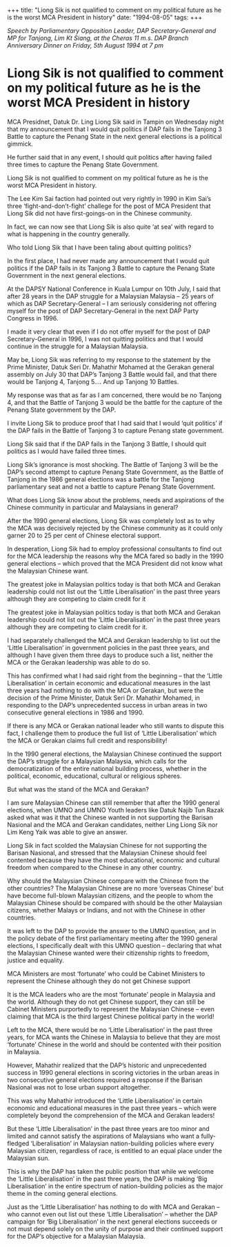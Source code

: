 +++ 
title: "Liong Sik is not qualified to comment on my political future as he is the worst MCA President in history"
date: "1994-08-05"
tags:
+++

_Speech by Parliamentary Opposition Leader, DAP Secretary-General and MP for Tanjong, Lim Kt Siang, at the Cheras 11 m.s. DAP Branch Anniversary Dinner on Friday, 5th August 1994 at 7 pm_

# Liong Sik is not qualified to comment on my political future as he is the worst MCA President in history

MCA Presidnet, Datuk Dr. Ling Liong Sik said in Tampin on Wednesday night that my announcement that I would quit politics if DAP fails in the Tanjong 3 Battle to capture the Penang State in the next general elections is a political gimmick.</u>

He further said that in any event, I should quit politics after having failed three times to capture the Penang State Government.

Liong Sik is not qualified to comment on my political future as he is the worst MCA President in history.

The Lee Kim Sai faction had pointed out very rightly in 1990 in Kim Sai’s three ‘fight-and-don’t-fight’ challege for the post of MCA President that Liong Sik did not have first-goings-on in the Chinese community.

In fact, we can now see that Liong Sik is also quite ‘at sea’ with regard to what is happening in the country generally.

Who told Liong Sik that I have been taling about quitting politics?

In the first place, I had never made any announcement that I would quit politics if the DAP fails in its Tanjong 3 Battle to capture the Penang State Government in the next general elections.

At the DAPSY National Conference in Kuala Lumpur on 10th July, I said that after 28 years in the DAP struggle for a Malaysian Malaysia – 25 years of which as DAP Secretary-General – I am seriously considering not offering myself for the post of DAP Secretary-General in the next DAP Party Congress in 1996.

I made it very clear that even if I do not offer myself for the post of DAP Secretary-General in 1996, I was not quitting politics and that I would continue in the struggle for a Malaysian Malaysia.

May be, Liong Sik was referring to my response to the statement by the Prime Minister, Datuk Seri Dr. Mahathir Mohamed at the Gerakan general assembly on July 30 that DAP’s Tanjong 3 Battle would fail, and that there would be Tanjong 4, Tanjong 5…. And up Tanjong 10 Battles.

My response was that as far as I am concerned, there would be no Tanjong 4, and that the Battle of Tanjong 3 would be the battle for the capture of the Penang State government by the DAP.

I invite Liong Sik to produce proof that I had said that I would ‘quit politics’ if the DAP fails in the Battle of Tanjong 3 to capture Penang state government.

Liong Sik said that if the DAP fails in the Tanjong 3 Battle, I should quit politics as I would have failed three times.

Liong Sik’s ignorance is most shocking. The Battle of Tanjong 3 will be the DAP’s second attempt to capture Penang State Government, as the Battle of Tanjong in the 1986 general elections was a battle for the Tanjong parliamentary seat and not a battle to capture Penang State Government.

What does Liong Sik know about the problems, needs and aspirations of the Chinese community in particular and Malaysians in general?

After the 1990 general elections, Liong Sik was completely lost as to why the MCA was decisively rejected by the Chinese community as it could only garner 20 to 25 per cent of Chinese electoral support.

In desperation, Liong Sik had to employ professional consultants to find out for the MCA leadership the reasons why the MCA fared so badly in the 1990 general elections – which proved that the MCA President did not know what the Malaysian Chinese want.

The greatest joke in Malaysian politics today is that both MCA and Gerakan leadership could not list out the ‘Little Liberalisation’ in the past three years although they are competing to claim credit for it

The greatest joke in Malaysian politics today is that both MCA and Gerakan leadership could not list out the ‘Little Liberalisation’ in the past three years although they are competing to claim credit for it.

I had separately challenged the MCA and Gerakan leadership to list out the ‘Little Liberalisation’ in government policies in the past three years, and although I have given them three days to produce such a list, neither the MCA or the Gerakan leadership was able to do so.

This has confirmed what I had said right from the beginning – that the ‘Little Liberalisation’ in certain economic and educational measures in the last three years had nothing to do with the MCA or Gerakan, but were the decision of the Prime Minister, Datuk Seri Dr. Mahathir Mohamed, in responding to the DAP’s unprecedented success in urban areas in two consecutive general elections in 1986 and 1990.

If there is any MCA or Gerakan national leader who still wants to dispute this fact, I challenge them to produce the full list of ‘Little Liberalisation’ which the MCA or Gerakan claims full credit and responsibility!

In the 1990 general elections, the Malaysian Chinese continued the support the DAP’s struggle for a Malaysian Malaysia, which calls for the democratization of the entire national building process, whether in the political, economic, educational, cultural or religious spheres.  

But what was the stand of the MCA and Gerakan?

I am sure Malaysian Chinese can still remember that after the 1990 general elections, when UMNO and UMNO Youth leaders like Datuk Najib Tun Razak asked what was it that the Chinese wanted in not supporting the Barisan Nasional and the MCA and Gerakan candidates, neither Ling Liong Sik nor Lim Keng Yaik was able to give an answer.

Liong Sik in fact scolded the Malaysian Chinese for not supporting the Barisan Nasional, and stressed that the Malaysian Chinese should feel contented because they have the most educational, economic and cultural freedom when compared to the Chinese in any other country.

Why should the Malaysian Chinese compare with the Chinese from the other countries? The Malaysian Chinese are no more ‘overseas Chinese’ but have become full-blown Malaysian citizens, and the people to whom the Malaysian Chinese should be compared with should be the other Malaysian citizens, whether Malays or Indians, and not with the Chinese in other countries.

It was left to the DAP to provide the answer to the UMNO question, and in the policy debate of the first parliamentary meeting after the 1990 general elections, I specifically dealt with this UMNO question – declaring that what the Malaysian Chinese wanted were their citizenship rights to freedom, justice and equality.

MCA Ministers are most ‘fortunate’ who could be Cabinet Ministers to represent the Chinese although they do not get Chinese support

It is the MCA leaders who are the most ‘fortunate’ people in Malaysia and the world. Although they do not get Chinese support, they can still be Cabinet Ministers purportedly to represent the Malaysian Chinese – even claiming that MCA is the third largest Chinese political party in the world!

Left to the MCA, there would be no ‘Little Liberalisation’ in the past three years, for MCA wants the Chinese in Malaysia to believe that they are most ‘fortunate’ Chinese in the world and should be contented with their position in Malaysia.

However, Mahathir realized that the DAP’s historic and unprecedented success in 1990 general elections in scoring victories in the urban areas in two consecutive general elections required a response if the Barisan Nasional was not to lose urban support altogether.

This was why Mahathir introduced the ‘Little Liberalisation’ in certain economic and educational measures in the past three years – which were completely beyond the comprehension of the MCA and Gerakan leaders!

But these ‘Little Liberalisation’ in the past three years are too minor and limited and cannot satisfy the aspirations of Malaysians who want a fully-fledged ‘Liberalisation’ in Malaysian nation-building policies where every Malaysian citizen, regardless of race, is entitled to an equal place under the Malaysian sun.

This is why the DAP has taken the public position that while we welcome the ‘Little Liberalisation’ in the past three years, the DAP is making ‘Big Liberalisation’ in the entire spectrum of nation-building policies as the major theme in the coming general elections.

Just as the ‘Little Liberalisation’ has nothing to do with MCA and Gerakan – who cannot even out list out these ‘Little Liberalisation’ – whether the DAP campaign for ‘Big Liberalisation’ in the next general elections succeeds or not must depend solely on the unity of purpose and their continued support for the DAP’s objective for a Malaysian Malaysia.
 
